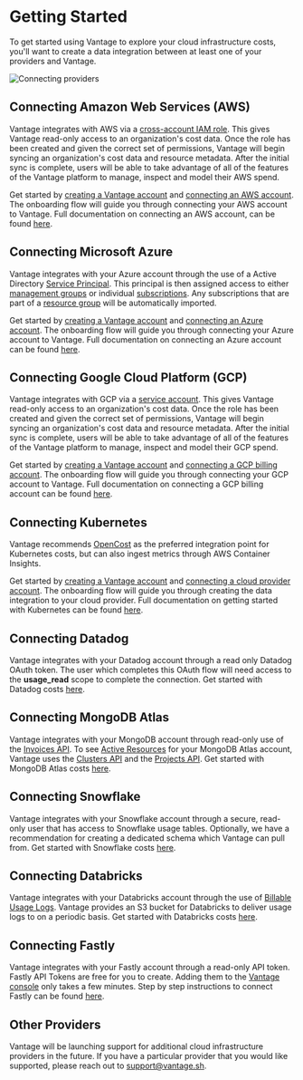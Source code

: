 # Getting Started

To get started using Vantage to explore your cloud infrastructure costs, you'll want to create a data integration between at least one of your providers and Vantage.

![Connecting providers](/img/connecting-providers-2.png)

## Connecting Amazon Web Services (AWS)

Vantage integrates with AWS via a [cross-account IAM role](https://docs.aws.amazon.com/IAM/latest/UserGuide/id_roles_common-scenarios_third-party.html). This gives Vantage read-only access to an organization's cost data. Once the role has been created and given the correct set of permissions, Vantage will begin syncing an organization's cost data and resource metadata. After the initial sync is complete, users will be able to take advantage of all of the features of the Vantage platform to manage, inspect and model their AWS spend.

Get started by [creating a Vantage account](https://console.vantage.sh/signup) and [connecting an AWS account](https://console.vantage.sh/setup). The onboarding flow will guide you through connecting your AWS account to Vantage. Full documentation on connecting an AWS account, can be found [here](/connecting_aws/).

## Connecting Microsoft Azure

Vantage integrates with your Azure account through the use of a Active Directory [Service Principal](https://learn.microsoft.com/en-us/azure/active-directory/fundamentals/service-accounts-principal). This principal is then assigned access to either [management groups](https://learn.microsoft.com/en-us/azure/governance/management-groups/overview) or individual [subscriptions](https://learn.microsoft.com/en-us/azure/cloud-adoption-framework/ready/landing-zone/design-area/resource-org-subscriptions). Any subscriptions that are part of a [resource group](https://learn.microsoft.com/en-us/azure/azure-resource-manager/management/manage-resource-groups-portal) will be automatically imported.

Get started by [creating a Vantage account](https://console.vantage.sh/signup) and [connecting an Azure account](https://console.vantage.sh/setup). The onboarding flow will guide you through connecting your Azure account to Vantage. Full documentation on connecting an Azure account can be found [here](/connecting_azure/).

## Connecting Google Cloud Platform (GCP)

Vantage integrates with GCP via a [service account](https://cloud.google.com/iam/docs/service-accounts). This gives Vantage read-only access to an organization's cost data. Once the role has been created and given the correct set of permissions, Vantage will begin syncing an organization's cost data and resource metadata. After the initial sync is complete, users will be able to take advantage of all of the features of the Vantage platform to manage, inspect and model their GCP spend.

Get started by [creating a Vantage account](https://console.vantage.sh/signup) and [connecting a GCP billing account](https://console.vantage.sh/setup). The onboarding flow will guide you through connecting your GCP account to Vantage. Full documentation on connecting a GCP billing account can be found [here](/connecting_gcp/).

## Connecting Kubernetes

Vantage recommends [OpenCost](/opencost) as the preferred integration point for Kubernetes costs, but can also ingest metrics through AWS Container Insights.

Get started by [creating a Vantage account](https://console.vantage.sh/signup) and [connecting a cloud provider account](https://console.vantage.sh/setup). The onboarding flow will guide you through creating the data integration to your cloud provider. Full documentation on getting started with Kubernetes can be found [here](/connecting_kubernetes/).

## Connecting Datadog

Vantage integrates with your Datadog account through a read only Datadog OAuth token. The user which completes this OAuth flow will need access to the **usage_read** scope to complete the connection. Get started with Datadog costs [here](/connecting_datadog).

## Connecting MongoDB Atlas

Vantage integrates with your MongoDB account through read-only use of the [Invoices API](https://www.mongodb.com/docs/atlas/reference/api-resources-spec/#tag/Invoices). To see [Active Resources](/active_resources) for your MongoDB Atlas account, Vantage uses the [Clusters API](https://www.mongodb.com/docs/atlas/reference/api-resources-spec/#tag/Clusters) and the [Projects API](https://www.mongodb.com/docs/atlas/reference/api-resources-spec/#tag/Projects). Get started with MongoDB Atlas costs [here](/connecting_mongodb-atlas).

## Connecting Snowflake

Vantage integrates with your Snowflake account through a secure, read-only user that has access to Snowflake usage tables. Optionally, we have a recommendation for creating a dedicated schema which Vantage can pull from. Get started with Snowflake costs [here](/connecting_snowflake).

## Connecting Databricks

Vantage integrates with your Databricks account through the use of [Billable Usage Logs](https://docs.databricks.com/administration-guide/account-settings/billable-usage-delivery.html). Vantage provides an S3 bucket for Databricks to deliver usage logs to on a periodic basis. Get started with Databricks costs [here](/connecting_databricks).

## Connecting Fastly

Vantage integrates with your Fastly account through a read-only API token. Fastly API Tokens are free for you to create. Adding them to the [Vantage console](https://console.vantage.sh/signup) only takes a few minutes. Step by step instructions to connect Fastly can be found [here](/connecting_fastly).

## Other Providers

Vantage will be launching support for additional cloud infrastructure providers in the future. If you have a particular provider that you would like supported, please reach out to [support@vantage.sh](mailto:support@vantage.sh).
